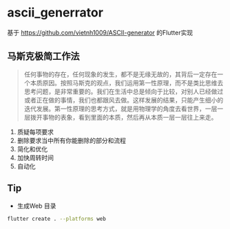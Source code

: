 # ascii_generrator

基于 https://github.com/vietnh1009/ASCII-generator 的Flutter实现


## 马斯克极简工作法

> 任何事物的存在，任何现象的发生，都不是无缘无故的，其背后一定存在一个本质原因。按照马斯克的观点，我们运用第一性原理，而不是类比思维去思考问题，是非常重要的。我们在生活中总是倾向于比较，对别人已经做过或者正在做的事情，我们也都跟风去做。这样发展的结果，只能产生细小的迭代发展。第一性原理的思考方式，就是用物理学的角度去看世界，一层一层拨开事物的表象，看到里面的本质，然后再从本质一层一层往上来走。

1. 质疑每项要求
2. 删除要求当中所有你能删除的部分和流程
3. 简化和优化
4. 加快周转时间
5. 自动化

## Tip
- 生成Web 目录
```bash
flutter create . --platforms web
```